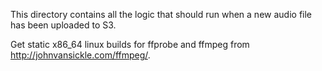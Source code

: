 This directory contains all the logic that should run when a new audio file has
been uploaded to S3.

Get static x86_64 linux builds for ffprobe and ffmpeg from
http://johnvansickle.com/ffmpeg/.
